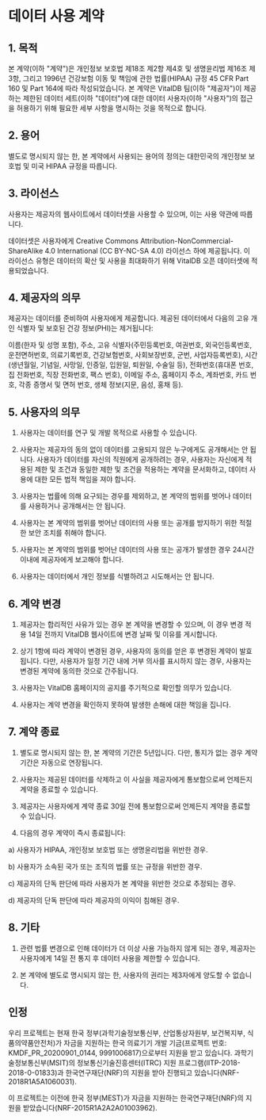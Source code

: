 # 데이터 사용 계약
## 1. 목적

본 계약(이하 "계약")은 개인정보 보호법 제18조 제2항 제4호 및 생명윤리법 제16조 제3항, 그리고 1996년 건강보험 이동 및 책임에 관한 법률(HIPAA) 규정 45 CFR Part 160 및 Part 164에 따라 작성되었습니다. 본 계약은 VitalDB 팀(이하 "제공자")이 제공하는 제한된 데이터 세트(이하 "데이터")에 대한 데이터 사용자(이하 "사용자")의 접근을 허용하기 위해 필요한 세부 사항을 명시하는 것을 목적으로 합니다.

## 2. 용어

별도로 명시되지 않는 한, 본 계약에서 사용되는 용어의 정의는 대한민국의 개인정보 보호법 및 미국 HIPAA 규정을 따릅니다.

## 3. 라이선스

사용자는 제공자의 웹사이트에서 데이터셋을 사용할 수 있으며, 이는 사용 약관에 따릅니다.

데이터셋은 사용자에게 Creative Commons Attribution-NonCommercial-ShareAlike 4.0 International (CC BY-NC-SA 4.0) 라이선스 하에 제공됩니다. 이 라이선스 유형은 데이터의 확산 및 사용을 최대화하기 위해 VitalDB 오픈 데이터셋에 적용되었습니다.

## 4. 제공자의 의무

제공자는 데이터를 준비하여 사용자에게 제공합니다. 제공된 데이터에서 다음의 고유 개인 식별자 및 보호된 건강 정보(PHI)는 제거됩니다:

이름(한자 및 성명 포함), 주소, 고유 식별자(주민등록번호, 여권번호, 외국인등록번호, 운전면허번호, 의료기록번호, 건강보험번호, 사회보장번호, 군번, 사업자등록번호), 시간(생년월일, 기념일, 사망일, 인증일, 입원일, 퇴원일, 수술일 등), 전화번호(휴대폰 번호, 집 전화번호, 직장 전화번호, 팩스 번호), 이메일 주소, 홈페이지 주소, 계좌번호, 카드 번호, 각종 증명서 및 면허 번호, 생체 정보(지문, 음성, 홍채 등).

## 5. 사용자의 의무

1) 사용자는 데이터를 연구 및 개발 목적으로 사용할 수 있습니다.

2) 사용자는 제공자의 동의 없이 데이터를 고용되지 않은 누구에게도 공개해서는 안 됩니다. 사용자가 데이터를 자신의 직원에게 공개하려는 경우, 사용자는 자신에게 적용된 제한 및 조건과 동일한 제한 및 조건을 적용하는 계약을 문서화하고, 데이터 사용에 대한 모든 법적 책임을 져야 합니다.

3) 사용자는 법률에 의해 요구되는 경우를 제외하고, 본 계약의 범위를 벗어나 데이터를 사용하거나 공개해서는 안 됩니다.

4) 사용자는 본 계약의 범위를 벗어난 데이터의 사용 또는 공개를 방지하기 위한 적절한 보안 조치를 취해야 합니다.

5) 사용자는 본 계약의 범위를 벗어난 데이터의 사용 또는 공개가 발생한 경우 24시간 이내에 제공자에게 보고해야 합니다.

6) 사용자는 데이터에서 개인 정보를 식별하려고 시도해서는 안 됩니다.

## 6. 계약 변경

1) 제공자는 합리적인 사유가 있는 경우 본 계약을 변경할 수 있으며, 이 경우 변경 적용 14일 전까지 VitalDB 웹사이트에 변경 날짜 및 이유를 게시합니다.

2) 상기 1항에 따라 계약이 변경된 경우, 사용자의 동의를 얻은 후 변경된 계약이 발효됩니다. 다만, 사용자가 일정 기간 내에 거부 의사를 표시하지 않는 경우, 사용자는 변경된 계약에 동의한 것으로 간주됩니다.

3) 사용자는 VitalDB 홈페이지의 공지를 주기적으로 확인할 의무가 있습니다.

4) 사용자는 계약 변경을 확인하지 못하여 발생한 손해에 대한 책임을 집니다.

## 7. 계약 종료

1) 별도로 명시되지 않는 한, 본 계약의 기간은 5년입니다. 다만, 통지가 없는 경우 계약 기간은 자동으로 연장됩니다.

2) 사용자는 제공된 데이터를 삭제하고 이 사실을 제공자에게 통보함으로써 언제든지 계약을 종료할 수 있습니다.

3) 제공자는 사용자에게 계약 종료 30일 전에 통보함으로써 언제든지 계약을 종료할 수 있습니다.

4) 다음의 경우 계약이 즉시 종료됩니다:

a) 사용자가 HIPAA, 개인정보 보호법 또는 생명윤리법을 위반한 경우.

b) 사용자가 소속된 국가 또는 조직의 법률 또는 규정을 위반한 경우.

c) 제공자의 단독 판단에 따라 사용자가 본 계약을 위반한 것으로 추정되는 경우.

d) 제공자의 단독 판단에 따라 제공자의 이익이 침해된 경우.

## 8. 기타

1) 관련 법률 변경으로 인해 데이터가 더 이상 사용 가능하지 않게 되는 경우, 제공자는 사용자에게 14일 전 통지 후 데이터 사용을 제한할 수 있습니다.

2) 본 계약에 별도로 명시되지 않는 한, 사용자의 권리는 제3자에게 양도할 수 없습니다.

## 인정

우리 프로젝트는 현재 한국 정부(과학기술정보통신부, 산업통상자원부, 보건복지부, 식품의약품안전처)가 자금을 지원하는 한국 의료기기 개발 기금(프로젝트 번호: KMDF_PR_20200901_0144, 9991006817)으로부터 지원을 받고 있습니다. 과학기술정보통신부(MSIT)의 정보통신기술진흥센터(ITRC) 지원 프로그램(IITP-2018-2018-0-01833)과 한국연구재단(NRF)의 지원을 받아 진행되고 있습니다(NRF-2018R1A5A1060031).

이 프로젝트는 이전에 한국 정부(MEST)가 자금을 지원하는 한국연구재단(NRF)의 지원을 받았습니다(NRF-2015R1A2A2A01003962).